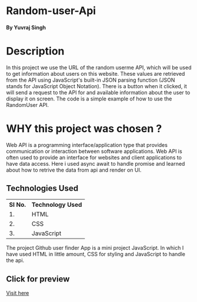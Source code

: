 # Random-user-Api

#### By Yuvraj Singh


# Description

 In this project we use the URL of the random userme API, which will be used to get information about users on this website.
 These values are retrieved from the API using JavaScript's built-in JSON parsing function (JSON stands for JavaScript Object Notation).
 There is a button when it clicked, it will send a request to the API for and available information about the user to display it on screen.
 The code is a simple example of how to use the RandomUser API.
 
 # WHY this project was chosen ?
 
 Web API is a programming interface/application type that provides communication or interaction between software applications.
 Web API is often used to provide an interface for websites and client applications to have data access.
 Here i used async await to handle promise and learned about how to retrive the data from api and render on UI.
 
 
 ## Technologies Used

<table>
    <tr>
        <th>
            SI No.
            </th>
                <th>
            Technology Used
            </th>
    </tr>
    <tr>
        <td>
            1.
        </td>
        <td>
            HTML
        </td>
    </tr>
    <tr>
        <td>
            2.
        </td>
        <td>
            CSS
        </td>
    </tr>
    <tr>
        <td>
            3.
        </td>
        <td>
            JavaScript
        </td>
    </tr>
    
 </table>
 
 The project Github user finder App is a mini project JavaScript. In which I have used HTML in little amount, CSS for styling and 
 JavaScript to handle the api.

## Click for preview
<a href="">Visit here</a>
